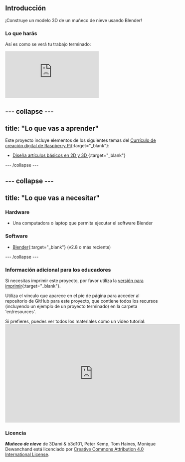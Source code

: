 ## Introducción

¡Construye un modelo 3D de un muñeco de nieve usando Blender!

### Lo que harás

Así es como se verá tu trabajo terminado:

<div class="responsive-embed responsive-embed--video">
  <iframe class="responsive-embed__iframe" src="https://sketchfab.com/models/0eb783a971794dae9f7bb4ee63debff0/embed" frameborder="0" allowvr allowfullscreen mozallowfullscreen="true" webkitallowfullscreen="true"></iframe>
</div>

## \--- collapse \---

## title: "Lo que vas a aprender"

Este proyecto incluye elementos de los siguientes temas del [Currículo de creación digital de Raspberry Pi](http://rpf.io/curriculum){:target="_blank"}:

+ [Diseña artículos básicos en 2D y 3D ](https://curriculum.raspberrypi.org/design/creator/) {:target="_blank"}

\--- /collapse \---

## \--- collapse \---

## title: "Lo que vas a necesitar"

### Hardware

+ Una computadora o laptop que permita ejecutar el software Blender

### Software

+ [Blender](https://www.blender.org/download/){:target="_blank"} (v2.8 o más reciente)

\--- /collapse \---

### Información adicional para los educadores

Si necesitas imprimir este proyecto, por favor utiliza la [versión para imprimir](https://projects.raspberrypi.org/en/projects/blender-snowman/print){:target="_blank"}.

Utiliza el vínculo que aparece en el pie de página para acceder al repositorio de GitHub para este proyecto, que contiene todos los recursos (incluyendo un ejemplo de un proyecto terminado) en la carpeta 'en/resources'.

Si prefieres, puedes ver todos los materiales como un video tutorial: <iframe width="560" height="315" src="https://www.youtube.com/embed/-BDjqjdWt7w" frameborder="0" allowfullscreen mark="crwd-mark"></iframe> 

### Licencia

***Muñeco de nieve*** de 3Dami & b3d101, Peter Kemp, Tom Haines, Monique Dewanchand está licenciado por [Creative Commons Attribution 4.0 International License](http://creativecommons.org/licenses/by-sa/4.0/).